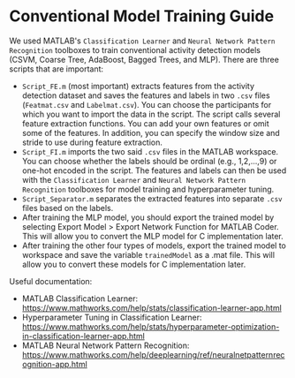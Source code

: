 # Conventional Model Training Guide

We used MATLAB's ```Classification Learner``` and ```Neural Network Pattern Recognition``` toolboxes to train conventional activity detection models (CSVM, Coarse Tree, AdaBoost, Bagged Trees, and MLP). There are three scripts that are important:
- ```Script_FE.m``` (most important) extracts features from the activity detection dataset and saves the features and labels in two ```.csv``` files (```Featmat.csv``` and ```Labelmat.csv```). You can choose the participants for which you want to import the data in the script. The script calls several feature extraction functions. You can add your own features or omit some of the features. In addition, you can specify the window size and stride to use during feature extraction.
- ```Script_FI.m``` imports the two said ```.csv``` files in the MATLAB workspace. You can choose whether the labels should be ordinal (e.g., 1,2,...,9) or one-hot encoded in the script. The features and labels can then be used with the ```Classification Learner``` and ```Neural Network Pattern Recognition``` toolboxes for model training and hyperparameter tuning.
- ```Script_Separator.m``` separates the extracted features into separate ```.csv``` files based on the labels.
- After training the MLP model, you should export the trained model by selecting Export Model > Export Network Function for MATLAB Coder. This will allow you to convert the MLP model for C implementation later.
- After training the other four types of models, export the trained model to workspace and save the variable ```trainedModel``` as a .mat file. This will allow you to convert these models for C implementation later.

Useful documentation:
- MATLAB Classification Learner: https://www.mathworks.com/help/stats/classification-learner-app.html 
- Hyperparameter Tuning in Classification Learner: https://www.mathworks.com/help/stats/hyperparameter-optimization-in-classification-learner-app.html
- MATLAB Neural Network Pattern Recognition: https://www.mathworks.com/help/deeplearning/ref/neuralnetpatternrecognition-app.html


